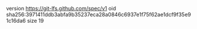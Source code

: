 version https://git-lfs.github.com/spec/v1
oid sha256:3971411ddb3abfa9b35237eca28a0846c6937e1f75f62ae1dcf9f35e91c16da6
size 19
